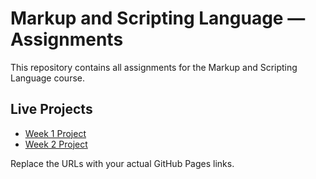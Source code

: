 # Markup and Scripting Language — Assignments

This repository contains all assignments for the Markup and Scripting Language course.

## Live Projects

- [Week 1 Project](https://kaziomarsh24.github.io/Markup-and-Scripting-Language/week-1/)
- [Week 2 Project](https://kaziomarsh24.github.io/Markup-and-Scripting-Language/week-2/)

Replace the URLs with your actual GitHub Pages links.
